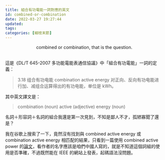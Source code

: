 ```yaml
---
title: 組合有功電能一詞對應的英文
id: combined-or-combination
date: 2022-03-27 19:27:44
updated:
tags:
categories: [細枝末節]
---
```


<center>combined or combination, that is the question.</center><br>

<!--more-->

這是《DL/T 645-2007 多功能電能表通信協議》中「組合有功電能」一詞的定義：

> 3.18
> 组合有功电能 combination active energy
> 对正向、反向有功电能进行加、减组合运算得出的有功电能，单位是 kWh。

其中英文譯文是：

> combination (noun) active (adjective) energy (noun)

名詞＋形容詞＋名詞的組合我還是第一次見到，不知是鄙人不才，孤陋寡聞了還是？

我在谷歌上搜索了一下，竟然沒有找到與 combined active energy 或 combination active energy 相匹配的結果，只看到一篇使用 combined active power 的[論文](https://ieeexplore.ieee.org/document/7944624)，看作者的名字應該是咱們中國人寫的，就是不知道這個詞組的使用是否準確，不過既然能在 IEEE 的網站上發表，起碼語法沒問題。

